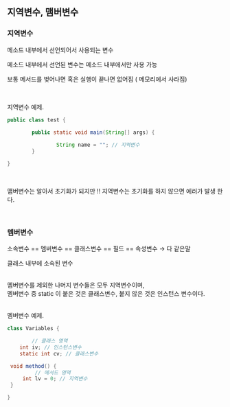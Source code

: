 ## 지역변수, 맴버변수

### 지역변수

메소드 내부에서 선언되어서 사용되는 변수

메소드 내부에서 선언된 변수는 메소드 내부에서만 사용 가능

보통 메서드를 벚어나면 혹은 실행이 끝나면 없어짐 ( 메모리에서 사라짐)

<br/>

지역변수 예제.

```java
public class test {

		public static void main(String[] args) {
	
				String name = ""; // 지역변수
		}

}
```

<br/>

맴버변수는 알아서 초기화가 되지만 !! 지역변수는 초기화를 하지 않으면 에러가 발생 한다.


<br/>

### 멤버변수

소속변수 == 멤버변수 == 클래스변수 == 필드 == 속성변수  →  다 같은말


클래스 내부에 소속된 변수

<br/>멤버변수를 제외한 나머지 변수들은 모두 지역변수이며,<br/> 멤버변수 중 static 이 붙은 것은 클래스변수, 붙지 않은 것은 인스턴스 변수이다. 

<br/>멤버변수 예제.
```java
class Variables {

		// 클래스 영역
    int iv; // 인스턴스변수
    static int cv; // 클래스변수

 void method() {
		 // 메서드 영역	
     int lv = 0; // 지역변수
 }

}
```